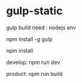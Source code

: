 # gulp-static

gulp build
need : nodejs env

npm install -g gulp 

npm install

develop:
  npm run dev 
  
product:
  npm run build